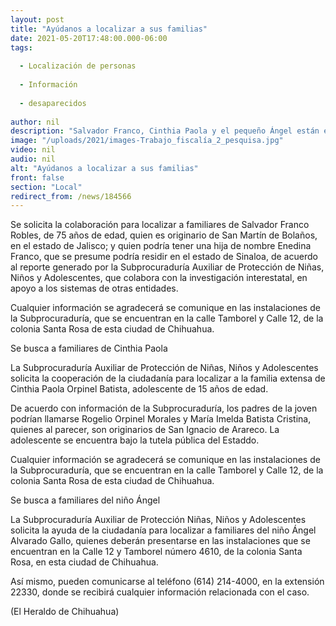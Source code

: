 ```yaml
---
layout: post
title: "Ayúdanos a localizar a sus familias"
date: 2021-05-20T17:48:00.000-06:00
tags:
  
  - Localización de personas
  
  - Información
  
  - desaparecidos
  
author: nil
description: "Salvador Franco, Cinthia Paola y el pequeño Ángel están en la búsqueda de encontrar a sus parientes"
image: "/uploads/2021/images-Trabajo_fiscalía_2_pesquisa.jpg"
video: nil
audio: nil
alt: "Ayúdanos a localizar a sus familias"
front: false
section: "Local"
redirect_from: /news/184566
---
```


Se solicita la colaboración para localizar a familiares de Salvador Franco Robles, de 75 años de edad, quien es originario de San Martín de Bolaños, en el estado de Jalisco; y quien podría tener una hija de nombre Enedina Franco, que se presume podría residir en el estado de Sinaloa, de acuerdo al reporte generado por la Subprocuraduría Auxiliar de Protección de Niñas, Niños y Adolescentes, que colabora con la investigación interestatal, en apoyo a los sistemas de otras entidades.

Cualquier información se agradecerá se comunique en las instalaciones de la Subprocuraduría, que se encuentran en la calle Tamborel y Calle 12, de la colonia Santa Rosa de esta ciudad de Chihuahua.

Se busca a familiares de Cinthia Paola

La Subprocuraduría Auxiliar de Protección de Niñas, Niños y Adolescentes solicita la cooperación de la ciudadanía para localizar a la familia extensa de Cinthia Paola Orpinel Batista, adolescente de 15 años de edad.

De acuerdo con información de la Subprocuraduría, los padres de la joven podrían llamarse Rogelio Orpinel Morales y María Imelda Batista Cristina, quienes al parecer, son originarios de San Ignacio de Arareco. La adolescente se encuentra bajo la tutela pública del Estaddo.

Cualquier información se agradecerá se comunique en las instalaciones de la Subprocuraduría, que se encuentran en la calle Tamborel y Calle 12, de la colonia Santa Rosa de esta ciudad de Chihuahua.

Se busca a familiares del niño Ángel

La Subprocuraduría Auxiliar de Protección Niñas, Niños y Adolescentes solicita la ayuda de la ciudadanía para localizar a familiares del niño Ángel Alvarado Gallo, quienes deberán presentarse en las instalaciones que se encuentran en la Calle 12 y Tamborel número 4610, de la colonia Santa Rosa, en esta ciudad de Chihuahua.

Así mismo, pueden comunicarse al teléfono (614) 214-4000, en la extensión 22330, donde se recibirá cualquier información relacionada con el caso.

(El Heraldo de Chihuahua)